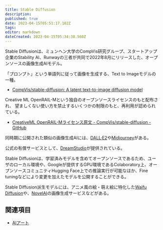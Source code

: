 ```yaml
---
title: Stable Diffusion
description: 
published: true
date: 2023-04-15T05:51:17.102Z
tags: 
editor: markdown
dateCreated: 2023-04-15T05:34:38.560Z
---
```


Stable Diffusionは、ミュンヘン大学のCompVis研究グループ、スタートアップ企業のStability AI、Runwayの三者が共同で2022年8月にリリースした、オープンソースの画像生成AIモデル。

「プロンプト」という単語列に従って画像を生成する、Text to Imageモデルの一種。

- [CompVis/stable-diffusion: A latent text-to-image diffusion model](https://github.com/CompVis/stable-diffusion/tree/21f890f9da3cfbeaba8e2ac3c425ee9e998d5229#stable-diffusion-v1)

Creative ML OpenRAIL-Mという独自のオープンソースライセンスのもと配布され、
望ましくない使い方を禁止するいくつかの制限のもと、再利用が認められている。

- [CreativeML OpenRAIL-Mライセンス原文 - CompVis/stable-diffusion - GitHub](https://github.com/CompVis/stable-diffusion/blob/21f890f9da3cfbeaba8e2ac3c425ee9e998d5229/LICENSE)

同時期に公開された類似の画像生成AIには、[DALL·E2](/dall_e2)や[Midjourney](/midjourney)がある。

公式の有償サービスとして、[DreamStudio](/dream_studio)が提供されている。

Stable Diffusionは、学習済みモデルを含めてオープンソースであるため、ユーザのローカル環境や、Googleが提供するGPU環境であるColaboratory上、オープンソースコミュニティHugging Face上での推論実行が可能なほか、Fine tuningなどにより変更を加えたモデルを公開することができる。

Stable Diffusion派生モデルには、アニメ風の絵・萌え絵に特化した[Waifu Diffusion](/waifu_diffusion)や、[NovelAI](/novelai)の画像生成サービスなどがある。

## 関連項目

- [AIアート](/aiart)
